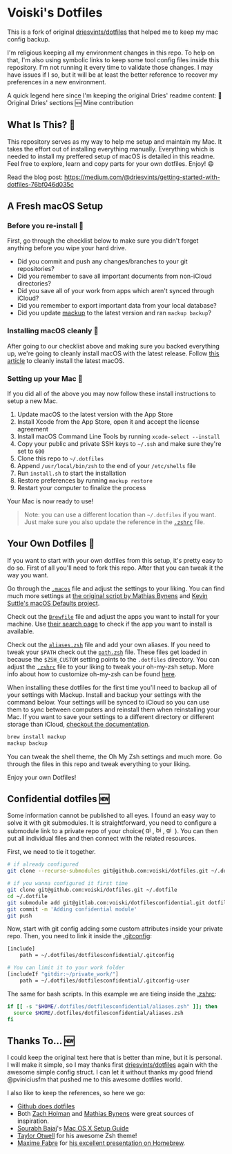 # Voiski's Dotfiles

This is a fork of original [driesvints/dotfiles](https://github.com/driesvints/dotfiles)
that helped me to keep my mac config backup.

I'm religious keeping all my environment changes in this repo.  To help on that,
I'm also using symbolic links to keep some tool config files inside this
repository. I'm not running it every time to validate those changes. I may have
issues if I so, but it will be at least the better reference to recover my
preferences in a new environment.

A quick legend here since I'm keeping the original Dries' readme content:
:repeat: Original Dries' sections
:new: Mine contribution

## What Is This? :repeat:

This repository serves as my way to help me setup and maintain my Mac. It takes the effort out of installing everything manually. Everything which is needed to install my preffered setup of macOS is detailed in this readme. Feel free to explore, learn and copy parts for your own dotfiles. Enjoy! :smile:

Read the blog post: https://medium.com/@driesvints/getting-started-with-dotfiles-76bf046d035c

## A Fresh macOS Setup

### Before you re-install :repeat:

First, go through the checklist below to make sure you didn't forget anything before you wipe your hard drive.

- Did you commit and push any changes/branches to your git repositories?
- Did you remember to save all important documents from non-iCloud directories?
- Did you save all of your work from apps which aren't synced through iCloud?
- Did you remember to export important data from your local database?
- Did you update [mackup](https://github.com/lra/mackup) to the latest version and ran `mackup backup`?

### Installing macOS cleanly :repeat:

After going to our checklist above and making sure you backed everything up, we're going to cleanly install macOS with the latest release. Follow [this article](https://www.imore.com/how-do-clean-install-macos) to cleanly install the latest macOS.

### Setting up your Mac :repeat:

If you did all of the above you may now follow these install instructions to setup a new Mac.

1. Update macOS to the latest version with the App Store
2. Install Xcode from the App Store, open it and accept the license agreement
3. Install macOS Command Line Tools by running `xcode-select --install`
4. Copy your public and private SSH keys to `~/.ssh` and make sure they're set to `600`
5. Clone this repo to `~/.dotfiles`
6. Append `/usr/local/bin/zsh` to the end of your `/etc/shells` file
7. Run `install.sh` to start the installation
8. Restore preferences by running `mackup restore`
9. Restart your computer to finalize the process

Your Mac is now ready to use!

> Note: you can use a different location than `~/.dotfiles` if you want. Just make sure you also update the reference in the [`.zshrc`](./.zshrc) file.

## Your Own Dotfiles :repeat:

If you want to start with your own dotfiles from this setup, it's pretty easy to do so. First of all you'll need to fork this repo. After that you can tweak it the way you want.

Go through the [`.macos`](./.macos) file and adjust the settings to your liking. You can find much more settings at [the original script by Mathias Bynens](https://github.com/mathiasbynens/dotfiles/blob/master/.macos) and [Kevin Suttle's macOS Defaults project](https://github.com/kevinSuttle/MacOS-Defaults).

Check out the [`Brewfile`](./Brewfile) file and adjust the apps you want to install for your machine. Use [their search page](https://caskroom.github.io/search) to check if the app you want to install is available.

Check out the [`aliases.zsh`](./aliases.zsh) file and add your own aliases. If you need to tweak your `$PATH` check out the [`path.zsh`](./path.zsh) file. These files get loaded in because the `$ZSH_CUSTOM` setting points to the `.dotfiles` directory. You can adjust the [`.zshrc`](./.zshrc) file to your liking to tweak your oh-my-zsh setup. More info about how to customize oh-my-zsh can be found [here](https://github.com/robbyrussell/oh-my-zsh/wiki/Customization).

When installing these dotfiles for the first time you'll need to backup all of your settings with Mackup. Install and backup your settings with the command below. Your settings will be synced to iCloud so you can use them to sync between computers and reinstall them when reinstalling your Mac. If you want to save your settings to a different directory or different storage than iCloud, [checkout the documentation](https://github.com/lra/mackup/blob/master/doc/README.md#storage).

```zsh
brew install mackup
mackup backup
```

You can tweak the shell theme, the Oh My Zsh settings and much more. Go through the files in this repo and tweak everything to your liking.

Enjoy your own Dotfiles!

## Confidential dotfiles :new:

Some information cannot be published to all eyes. I found an easy way to solve it with git submodules. It is straightforward, you need to configure a submodule link to a private repo of your choice(
<a href="gitlab.com"><img alt="gitlab.com" src="https://about.gitlab.com/ico/favicon.ico"  height="16" width="16"></a>,
<a href="bitbucket.org"><img alt="bitbucket.org" src="https://bitbucket.org/favicon.ico"  height="16" width="16"></a>,
<a href="github.com"><img alt="github.com" src="https://assets-cdn.github.com/favicon.ico"  height="16" width="16"></a>
). You can then put all individual files and then connect with the related resources.

First, we need to tie it together.
```bash
# if already configured
git clone --recurse-submodules git@github.com:voiski/dotfiles.git ~/.dotfile

# if you wanna configured it first time
git clone git@github.com:voiski/dotfiles.git ~/.dotfile
cd ~/.dotfile
git submodule add git@gitlab.com:voiski/dotfilesconfidential.git dotfilesconfidential
git commit -m 'Adding confidential module'
git push
```

Now, start with git config adding some custom attributes inside your private repo. Then, you need to link it inside the [.gitconfig](.gitconfig):
```bash
[include]
	path = ~/.dotfiles/dotfilesconfidential/.gitconfig

# You can limit it to your work folder
[includeIf "gitdir:~/private_work/"]
	path = ~/.dotfiles/dotfilesconfidential/.gitconfig-user
```

The same for bash scripts. In this example we are tieing inside the [.zshrc](.zshrc):
```bash
if [[ -s "$HOME/.dotfiles/dotfilesconfidential/aliases.zsh" ]]; then
  source $HOME/.dotfiles/dotfilesconfidential/aliases.zsh
fi
```

## Thanks To... :new:

I could keep the original text here that is better than mine, but it is personal. I will make it simple, so I may thanks first [driesvints/dotfiles](https://github.com/driesvints/dotfiles) again with the awesome simple config struct. I can let it without thanks my good friend @pviniciusfm that pushed me to this awesome dotfiles world.

I also like to keep the references, so here we go:
* [Github does dotfiles](https://dotfiles.github.io/)
* Both [Zach Holman](https://github.com/holman/dotfiles) and [Mathias Bynens](https://github.com/mathiasbynens/dotfiles) were great sources of inspiration.
* [Sourabh Bajaj](https://twitter.com/sb2nov/)'s [Mac OS X Setup Guide](http://sourabhbajaj.com/mac-setup/)
* [Taylor Otwell](https://twitter.com/taylorotwell) for his awesome Zsh theme!
* [Maxime Fabre](https://twitter.com/anahkiasen) for [his excellent presentation on Homebrew](https://speakerdeck.com/anahkiasen/a-storm-homebrewin).
